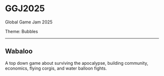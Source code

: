 # GGJ2025
Global Game Jam 2025

Theme: Bubbles

---

## Wabaloo
A top down game about surviving the apocalypse, building community, economics, flying corgis, and water balloon fights.
